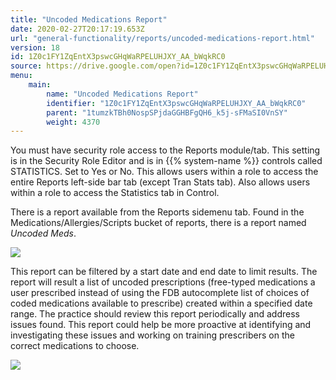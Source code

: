 ```yaml
---
title: "Uncoded Medications Report"
date: 2020-02-27T20:17:19.653Z
url: "general-functionality/reports/uncoded-medications-report.html"
version: 18
id: 1Z0c1FY1ZqEntX3pswcGHqWaRPELUHJXY_AA_bWqkRC0
source: https://drive.google.com/open?id=1Z0c1FY1ZqEntX3pswcGHqWaRPELUHJXY_AA_bWqkRC0
menu:
    main:
        name: "Uncoded Medications Report"
        identifier: "1Z0c1FY1ZqEntX3pswcGHqWaRPELUHJXY_AA_bWqkRC0"
        parent: "1tumzkTBh0NospSPjdaGGHBFgQH6_k5j-sFMaSI0VnSY"
        weight: 4370
---
```

You must have security role access to the Reports module/tab. This setting is in the Security Role Editor and is in {{% system-name %}} controls called STATISTICS. Set to Yes or No. This allows users within a role to access the entire Reports left-side bar tab (except Tran Stats tab). Also allows users within a role to access the Statistics tab in Control.

There is a report available from the Reports sidemenu tab. Found in the Medications/Allergies/Scripts bucket of reports, there is a report named *Uncoded Meds*.

![](../../external_files/8d5d0175ed76906869e2a80b3f0608cd.png)

This report can be filtered by a start date and end date to limit results. The report will result a list of uncoded prescriptions (free-typed medications a user prescribed instead of using the FDB autocomplete list of choices of coded medications available to prescribe) created within a specified date range. The practice should review this report periodically and address issues found. This report could help be more proactive at identifying and investigating these issues and working on training prescribers on the correct medications to choose.

![](../../external_files/89b309afc0b9a2cf360a3f7faa5ba808.png)

